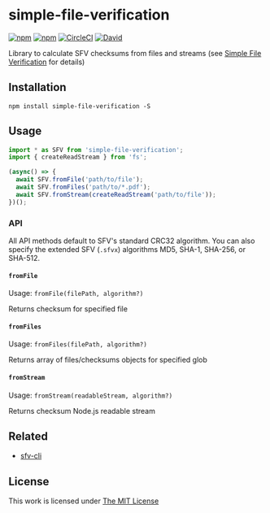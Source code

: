 # simple-file-verification

[![npm](https://flat.badgen.net/npm/license/simple-file-verification)](https://www.npmjs.org/package/simple-file-verification)
[![npm](https://flat.badgen.net/npm/v/simple-file-verification)](https://www.npmjs.org/package/simple-file-verification)
[![CircleCI](https://flat.badgen.net/circleci/github/idleberg/node-sfv)](https://circleci.com/gh/idleberg/node-sfv)
[![David](https://flat.badgen.net/david/dep/idleberg/node-sfv)](https://david-dm.org/idleberg/node-sfv)

Library to calculate SFV checksums from files and streams (see [Simple File Verification](https://www.wikiwand.com/en/Simple_file_verification) for details)

## Installation

`npm install simple-file-verification -S`

## Usage

```js
import * as SFV from 'simple-file-verification';
import { createReadStream } from 'fs';

(async() => {
  await SFV.fromFile('path/to/file');
  await SFV.fromFiles('path/to/*.pdf');
  await SFV.fromStream(createReadStream('path/to/file'));
})();
```

### API

All API methods default to SFV's standard CRC32 algorithm. You can also specify the extended SFV (`.sfvx`) algorithms MD5, SHA-1, SHA-256, or SHA-512.

#### `fromFile`

Usage: `fromFile(filePath, algorithm?)`

Returns checksum for specified file

#### `fromFiles`

Usage: `fromFiles(filePath, algorithm?)`

Returns array of files/checksums objects for specified glob

#### `fromStream`

Usage: `fromStream(readableStream, algorithm?)`

Returns checksum Node.js readable stream

## Related

- [sfv-cli](https://www.npmjs.com/package/sfv-cli)

## License

This work is licensed under [The MIT License](https://opensource.org/licenses/MIT)

